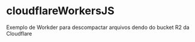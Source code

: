 # cloudflareWorkersJS
Exemplo de Workder para descompactar arquivos dendo do bucket R2 da Cloudflare
